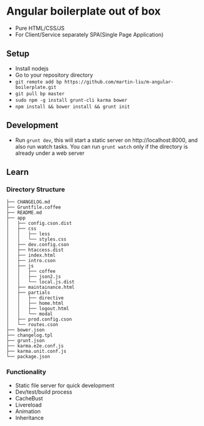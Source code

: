 # Angular boilerplate out of box

* Pure HTML/CSS/JS
* For Client/Service separately SPA(Single Page Application)

## Setup
  * Install nodejs
  * Go to your repository directory
  * `git remote add bp https://github.com/martin-liu/m-angular-boilerplate.git`
  * `git pull bp master`
  * `sudo npm -g install grunt-cli karma bower`
  * `npm install && bower install && grunt init`
## Development
  * Run `grunt dev`, this will start a static server on http://localhost:8000, and also run watch tasks. You can run `grunt watch` only if the directory is already under a web server

## Learn
### Directory Structure
```
├── CHANGELOG.md
├── Gruntfile.coffee
├── README.md
├── app
│   ├── config.cson.dist
│   ├── css
│   │   ├── less
│   │   └── styles.css
│   ├── dev.config.cson
│   ├── htaccess.dist
│   ├── index.html
│   ├── intro.cson
│   ├── js
│   │   ├── coffee
│   │   ├── json2.js
│   │   └── local.js.dist
│   ├── maintainance.html
│   ├── partials
│   │   ├── directive
│   │   ├── home.html
│   │   ├── logout.html
│   │   └── modal
│   ├── prod.config.cson
│   └── routes.cson
├── bower.json
├── changelog.tpl
├── grunt.json
├── karma.e2e.conf.js
├── karma.unit.conf.js
└── package.json
```
### Functionality
* Static file server for quick development
* Dev/test/build process
* CacheBust
* Livereload
* Animation
* Inheritance
